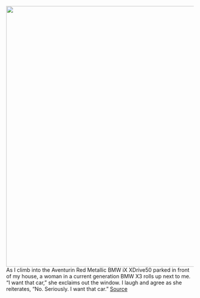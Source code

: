 <img src='https://cdn.vox-cdn.com/thumbor/KHoA7amP02M3vXy6bhA_8VERpWY=/0x0:2040x1360/1200x675/filters:focal(857x517:1183x843)/cdn.vox-cdn.com/uploads/chorus_image/image/70886881/abassett_220410_5188_0001.0.jpg' width='700px' /><br/>
As I climb into the Aventurin Red Metallic BMW iX XDrive50 parked in front of my house, a woman in a current generation BMW X3 rolls up next to me. “I want that car,” she exclaims out the window. I laugh and agree as she reiterates, “No. Seriously. I want that car.”
<a href='https://www.theverge.com/23074741/bmw-ix-xdrive50-review-ev-specs-price-photos'> Source <a/>